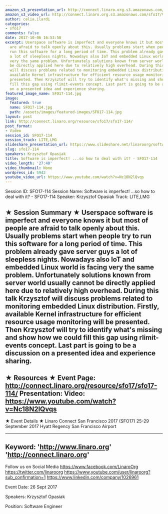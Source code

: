 ```yaml
---
amazon_s3_presentation_url: http://connect.linaro.org.s3.amazonaws.com/sfo17/Presentations/SFO17-114%20Software%20Is%20Imperfect.pdf
amazon_s3_video_url: http://connect.linaro.org.s3.amazonaws.com/sfo17/Videos/SFO17-114%20-%20Software%20is%20imperfect%21%20...so%20how%20to%20deal%20with%20it.mp4
author: celia.ilardi
categories:
- sfo17
comments: false
date: 2017-10-06 16:53:58
excerpt: Userspace software is imperfect and everyone knows it but most of people
  are afraid to talk openly about this. Usually problems start when people try to
  run this software for a long period of time. This problem already gave server guys
  a lot of sleepless nights. Nowadays also IoT and embedded Linux world is facing
  very the same problem. Unfortunately solutions known from server world usually cannot
  be directly applied here due to relatively high overhead. During this talk Krzysztof
  will discuss problems related to monitoring embedded Linux distribution. Firstly,
  available Kernel infrastructure for efficient resource usage monitoring will be
  presented. Then Krzysztof will try to identify what's missing and show how we could
  fill this gap using rlimit-events concept. Last part is going to be a discussion
  on a presented idea and experience sharing.
featured_image_name: SFO17-114.jpg
image:
  featured: true
  name: SFO17-114.jpg
  path: /assets/images/featured-images/SFO17-114.jpg
layout: post
link: http://connect.linaro.org/resource/sfo17/sfo17-114/
post_format:
- Video
session_id: SFO17-114
session_track: LITE,LMG
slideshare_presentation_url: https://www.slideshare.net/linaroorg/software-is-imperfect-so-how-to-deal-with-it-sfo17114
slug: sfo17-114
speakers: Krzysztof Opasiak
title: Software is imperfect! ...so how to deal with it? - SFO17-114
video_length: '27:40'
video_thumbnail: None
wordpress_id: 5942
youtube_video_url: https://www.youtube.com/watch?v=Nc18N2lQvqs
---
```


Session ID: SFO17-114
Session Name: Software is imperfect! ...so how to deal with it? - SFO17-114
Speaker: Krzysztof Opasiak
Track: LITE,LMG

★ Session Summary ★
Userspace software is imperfect and everyone knows it but most of people are afraid to talk openly about this. Usually problems start when people try to run this software for a long period of time. This problem already gave server guys a lot of sleepless nights. Nowadays also IoT and embedded Linux world is facing very the same problem. Unfortunately solutions known from server world usually cannot be directly applied here due to relatively high overhead. During this talk Krzysztof will discuss problems related to monitoring embedded Linux distribution. Firstly, available Kernel infrastructure for efficient resource usage monitoring will be presented. Then Krzysztof will try to identify what's missing and show how we could fill this gap using rlimit-events concept. Last part is going to be a discussion on a presented idea and experience sharing.
---------------------------------------------------
★ Resources ★
Event Page: http://connect.linaro.org/resource/sfo17/sfo17-114/
Presentation:
Video: https://www.youtube.com/watch?v=Nc18N2lQvqs
---------------------------------------------------

★ Event Details ★
Linaro Connect San Francisco 2017 (SFO17)
25-29 September 2017
Hyatt Regency San Francisco Airport

---------------------------------------------------
Keyword:
'http://www.linaro.org'
'http://connect.linaro.org'
---------------------------------------------------
Follow us on Social Media
https://www.facebook.com/LinaroOrg
https://twitter.com/linaroorg
https://www.youtube.com/user/linaroorg?sub_confirmation=1
https://www.linkedin.com/company/1026961

Event Date: 26 Sept 2017

Speakers: Krzysztof Opasiak

Position: Software Engineer
